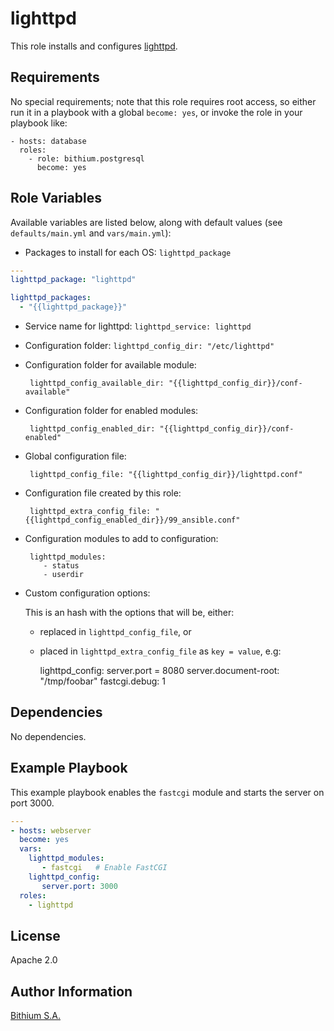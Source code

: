 lighttpd
========

This role installs and configures [lighttpd](http://www.lighttpd.net/).

Requirements
------------

No special requirements; note that this role requires root access, so either run it in a playbook with a global `become: yes`, or invoke the role in your playbook like:

    - hosts: database
      roles:
        - role: bithium.postgresql
          become: yes

Role Variables
--------------

Available variables are listed below, along with default values (see `defaults/main.yml` and `vars/main.yml`):

 * Packages to install for each OS: `lighttpd_package`

```yaml
---
lighttpd_package: "lighttpd"

lighttpd_packages:
  - "{{lighttpd_package}}"
```

 * Service name for lighttpd: `lighttpd_service: lighttpd`

 * Configuration folder: `lighttpd_config_dir: "/etc/lighttpd"`

 * Configuration folder for available module:

        lighttpd_config_available_dir: "{{lighttpd_config_dir}}/conf-available"

 * Configuration folder for enabled modules:

        lighttpd_config_enabled_dir: "{{lighttpd_config_dir}}/conf-enabled"

 * Global configuration file:

        lighttpd_config_file: "{{lighttpd_config_dir}}/lighttpd.conf"

 * Configuration file created by this role:

        lighttpd_extra_config_file: "{{lighttpd_config_enabled_dir}}/99_ansible.conf"

 * Configuration modules to add to configuration:

        lighttpd_modules:
           - status
           - userdir

 * Custom configuration options:

   This is an hash with the options that will be, either:
     - replaced in `lighttpd_config_file`, or
     - placed in `lighttpd_extra_config_file` as `key = value`, e.g:

        lighttpd_config:
           server.port = 8080
           server.document-root: "/tmp/foobar"
           fastcgi.debug: 1

Dependencies
------------

No dependencies.

Example Playbook
----------------

This example playbook enables the `fastcgi` module and starts the server on port 3000.

```yaml
---
- hosts: webserver
  become: yes
  vars:
    lighttpd_modules:
       - fastcgi   # Enable FastCGI
    lighttpd_config:
       server.port: 3000
  roles:
    - lighttpd
```

License
-------

Apache 2.0

Author Information
------------------

[Bithium S.A.](https://www.bithium.com/)
